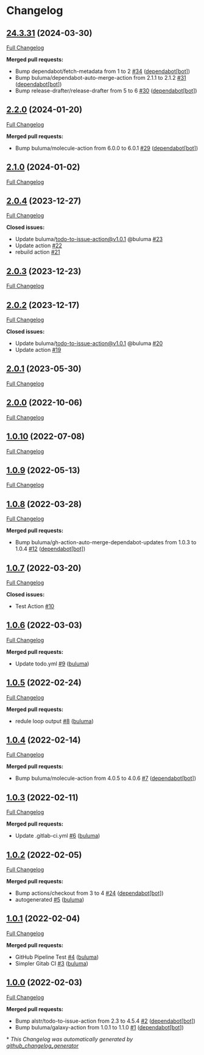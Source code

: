 # Changelog

## [24.3.31](https://github.com/buluma/ansible-role-openssl/tree/24.3.31) (2024-03-30)

[Full Changelog](https://github.com/buluma/ansible-role-openssl/compare/2.2.0...24.3.31)

**Merged pull requests:**

- Bump dependabot/fetch-metadata from 1 to 2 [\#34](https://github.com/buluma/ansible-role-openssl/pull/34) ([dependabot[bot]](https://github.com/apps/dependabot))
- Bump buluma/dependabot-auto-merge-action from 2.1.1 to 2.1.2 [\#31](https://github.com/buluma/ansible-role-openssl/pull/31) ([dependabot[bot]](https://github.com/apps/dependabot))
- Bump release-drafter/release-drafter from 5 to 6 [\#30](https://github.com/buluma/ansible-role-openssl/pull/30) ([dependabot[bot]](https://github.com/apps/dependabot))

## [2.2.0](https://github.com/buluma/ansible-role-openssl/tree/2.2.0) (2024-01-20)

[Full Changelog](https://github.com/buluma/ansible-role-openssl/compare/2.1.0...2.2.0)

**Merged pull requests:**

- Bump buluma/molecule-action from 6.0.0 to 6.0.1 [\#29](https://github.com/buluma/ansible-role-openssl/pull/29) ([dependabot[bot]](https://github.com/apps/dependabot))

## [2.1.0](https://github.com/buluma/ansible-role-openssl/tree/2.1.0) (2024-01-02)

[Full Changelog](https://github.com/buluma/ansible-role-openssl/compare/2.0.4...2.1.0)

## [2.0.4](https://github.com/buluma/ansible-role-openssl/tree/2.0.4) (2023-12-27)

[Full Changelog](https://github.com/buluma/ansible-role-openssl/compare/2.0.3...2.0.4)

**Closed issues:**

- Update buluma/todo-to-issue-action@v1.0.1 @buluma [\#23](https://github.com/buluma/ansible-role-openssl/issues/23)
- Update action [\#22](https://github.com/buluma/ansible-role-openssl/issues/22)
- rebuild action [\#21](https://github.com/buluma/ansible-role-openssl/issues/21)

## [2.0.3](https://github.com/buluma/ansible-role-openssl/tree/2.0.3) (2023-12-23)

[Full Changelog](https://github.com/buluma/ansible-role-openssl/compare/2.0.2...2.0.3)

## [2.0.2](https://github.com/buluma/ansible-role-openssl/tree/2.0.2) (2023-12-17)

[Full Changelog](https://github.com/buluma/ansible-role-openssl/compare/2.0.1...2.0.2)

**Closed issues:**

- Update buluma/todo-to-issue-action@v1.0.1 @buluma [\#20](https://github.com/buluma/ansible-role-openssl/issues/20)
- Update action [\#19](https://github.com/buluma/ansible-role-openssl/issues/19)

## [2.0.1](https://github.com/buluma/ansible-role-openssl/tree/2.0.1) (2023-05-30)

[Full Changelog](https://github.com/buluma/ansible-role-openssl/compare/2.0.0...2.0.1)

## [2.0.0](https://github.com/buluma/ansible-role-openssl/tree/2.0.0) (2022-10-06)

[Full Changelog](https://github.com/buluma/ansible-role-openssl/compare/1.0.10...2.0.0)

## [1.0.10](https://github.com/buluma/ansible-role-openssl/tree/1.0.10) (2022-07-08)

[Full Changelog](https://github.com/buluma/ansible-role-openssl/compare/1.0.9...1.0.10)

## [1.0.9](https://github.com/buluma/ansible-role-openssl/tree/1.0.9) (2022-05-13)

[Full Changelog](https://github.com/buluma/ansible-role-openssl/compare/1.0.8...1.0.9)

## [1.0.8](https://github.com/buluma/ansible-role-openssl/tree/1.0.8) (2022-03-28)

[Full Changelog](https://github.com/buluma/ansible-role-openssl/compare/1.0.7...1.0.8)

**Merged pull requests:**

- Bump buluma/gh-action-auto-merge-dependabot-updates from 1.0.3 to 1.0.4 [\#12](https://github.com/buluma/ansible-role-openssl/pull/12) ([dependabot[bot]](https://github.com/apps/dependabot))

## [1.0.7](https://github.com/buluma/ansible-role-openssl/tree/1.0.7) (2022-03-20)

[Full Changelog](https://github.com/buluma/ansible-role-openssl/compare/1.0.6...1.0.7)

**Closed issues:**

- Test Action [\#10](https://github.com/buluma/ansible-role-openssl/issues/10)

## [1.0.6](https://github.com/buluma/ansible-role-openssl/tree/1.0.6) (2022-03-03)

[Full Changelog](https://github.com/buluma/ansible-role-openssl/compare/1.0.5...1.0.6)

**Merged pull requests:**

- Update todo.yml [\#9](https://github.com/buluma/ansible-role-openssl/pull/9) ([buluma](https://github.com/buluma))

## [1.0.5](https://github.com/buluma/ansible-role-openssl/tree/1.0.5) (2022-02-24)

[Full Changelog](https://github.com/buluma/ansible-role-openssl/compare/1.0.4...1.0.5)

**Merged pull requests:**

- redule loop output [\#8](https://github.com/buluma/ansible-role-openssl/pull/8) ([buluma](https://github.com/buluma))

## [1.0.4](https://github.com/buluma/ansible-role-openssl/tree/1.0.4) (2022-02-14)

[Full Changelog](https://github.com/buluma/ansible-role-openssl/compare/1.0.3...1.0.4)

**Merged pull requests:**

- Bump buluma/molecule-action from 4.0.5 to 4.0.6 [\#7](https://github.com/buluma/ansible-role-openssl/pull/7) ([dependabot[bot]](https://github.com/apps/dependabot))

## [1.0.3](https://github.com/buluma/ansible-role-openssl/tree/1.0.3) (2022-02-11)

[Full Changelog](https://github.com/buluma/ansible-role-openssl/compare/1.0.2...1.0.3)

**Merged pull requests:**

- Update .gitlab-ci.yml [\#6](https://github.com/buluma/ansible-role-openssl/pull/6) ([buluma](https://github.com/buluma))

## [1.0.2](https://github.com/buluma/ansible-role-openssl/tree/1.0.2) (2022-02-05)

[Full Changelog](https://github.com/buluma/ansible-role-openssl/compare/1.0.1...1.0.2)

**Merged pull requests:**

- Bump actions/checkout from 3 to 4 [\#24](https://github.com/buluma/ansible-role-openssl/pull/24) ([dependabot[bot]](https://github.com/apps/dependabot))
- autogenerated [\#5](https://github.com/buluma/ansible-role-openssl/pull/5) ([buluma](https://github.com/buluma))

## [1.0.1](https://github.com/buluma/ansible-role-openssl/tree/1.0.1) (2022-02-04)

[Full Changelog](https://github.com/buluma/ansible-role-openssl/compare/1.0.0...1.0.1)

**Merged pull requests:**

- GitHub Pipeline Test [\#4](https://github.com/buluma/ansible-role-openssl/pull/4) ([buluma](https://github.com/buluma))
- Simpler Gitab CI [\#3](https://github.com/buluma/ansible-role-openssl/pull/3) ([buluma](https://github.com/buluma))

## [1.0.0](https://github.com/buluma/ansible-role-openssl/tree/1.0.0) (2022-02-03)

[Full Changelog](https://github.com/buluma/ansible-role-openssl/compare/c566f0b85e73416f856fbf2debd1cb1d30889a18...1.0.0)

**Merged pull requests:**

- Bump alstr/todo-to-issue-action from 2.3 to 4.5.4 [\#2](https://github.com/buluma/ansible-role-openssl/pull/2) ([dependabot[bot]](https://github.com/apps/dependabot))
- Bump buluma/galaxy-action from 1.0.1 to 1.1.0 [\#1](https://github.com/buluma/ansible-role-openssl/pull/1) ([dependabot[bot]](https://github.com/apps/dependabot))



\* *This Changelog was automatically generated by [github_changelog_generator](https://github.com/github-changelog-generator/github-changelog-generator)*
